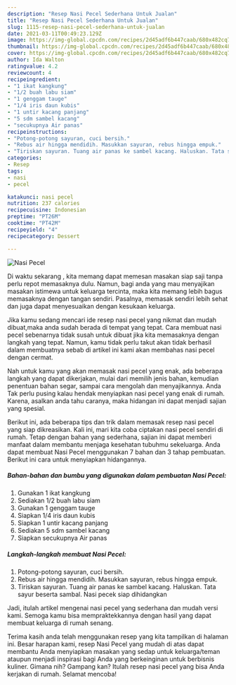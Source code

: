 ```yaml
---
description: "Resep Nasi Pecel Sederhana Untuk Jualan"
title: "Resep Nasi Pecel Sederhana Untuk Jualan"
slug: 1115-resep-nasi-pecel-sederhana-untuk-jualan
date: 2021-03-11T00:49:23.129Z
image: https://img-global.cpcdn.com/recipes/2d45adf6b447caab/680x482cq70/nasi-pecel-foto-resep-utama.jpg
thumbnail: https://img-global.cpcdn.com/recipes/2d45adf6b447caab/680x482cq70/nasi-pecel-foto-resep-utama.jpg
cover: https://img-global.cpcdn.com/recipes/2d45adf6b447caab/680x482cq70/nasi-pecel-foto-resep-utama.jpg
author: Ida Walton
ratingvalue: 4.2
reviewcount: 4
recipeingredient:
- "1 ikat kangkung"
- "1/2 buah labu siam"
- "1 genggam tauge"
- "1/4 iris daun kubis"
- "1 untir kacang panjang"
- "5 sdm sambel kacang"
- "secukupnya Air panas"
recipeinstructions:
- "Potong-potong sayuran, cuci bersih."
- "Rebus air hingga mendidih. Masukkan sayuran, rebus hingga empuk."
- "Tiriskan sayuran. Tuang air panas ke sambel kacang. Haluskan. Tata sayur beserta sambal. Nasi pecek siap dihidangkan"
categories:
- Resep
tags:
- nasi
- pecel

katakunci: nasi pecel 
nutrition: 237 calories
recipecuisine: Indonesian
preptime: "PT26M"
cooktime: "PT42M"
recipeyield: "4"
recipecategory: Dessert

---
```



![Nasi Pecel](https://img-global.cpcdn.com/recipes/2d45adf6b447caab/680x482cq70/nasi-pecel-foto-resep-utama.jpg)

Di waktu  sekarang , kita memang dapat memesan masakan siap saji tanpa perlu repot memasaknya dulu. Namun, bagi anda yang mau menyajikan masakan istimewa untuk keluarga tercinta, maka kita memang lebih bagus memasaknya dengan tangan sendiri. Pasalnya, memasak sendiri lebih sehat dan juga dapat menyesuaikan dengan kesukaan keluarga.

Jika kamu sedang mencari ide resep nasi pecel yang nikmat dan mudah dibuat,maka anda sudah berada di tempat yang tepat. Cara membuat nasi pecel  sebenarnya tidak susah untuk dibuat jika kita memasaknya dengan langkah yang tepat. Namun, kamu tidak perlu takut akan tidak berhasil dalam membuatnya 
sebab di artikel ini kami akan membahas nasi pecel dengan cermat.  



Nah untuk kamu yang akan memasak nasi pecel yang enak, ada beberapa langkah yang dapat dikerjakan, mulai dari memilih jenis bahan, kemudian penentuan bahan segar, sampai cara mengolah dan menyajikannya. Anda Tak perlu pusing kalau hendak menyiapkan nasi pecel yang enak di rumah. Karena, asalkan anda  tahu caranya, maka hidangan ini dapat menjadi sajian yang spesial.

Berikut ini, ada beberapa tips dan trik dalam memasak resep nasi pecel yang siap dikreasikan. Kali ini, mari kita coba ciptakan nasi pecel sendiri di rumah. Tetap dengan bahan yang sederhana, sajian ini dapat memberi manfaat dalam membantu menjaga kesehatan tubuhmu sekeluarga. Anda dapat membuat Nasi Pecel menggunakan 7 bahan dan 3 tahap pembuatan. Berikut ini cara untuk menyiapkan hidangannya.

<!--inarticleads1-->

##### Bahan-bahan dan bumbu yang digunakan dalam pembuatan Nasi Pecel:

1. Gunakan 1 ikat kangkung
1. Sediakan 1/2 buah labu siam
1. Gunakan 1 genggam tauge
1. Siapkan 1/4 iris daun kubis
1. Siapkan 1 untir kacang panjang
1. Sediakan 5 sdm sambel kacang
1. Siapkan secukupnya Air panas




<!--inarticleads2-->

##### Langkah-langkah membuat Nasi Pecel:

1. Potong-potong sayuran, cuci bersih.
1. Rebus air hingga mendidih. Masukkan sayuran, rebus hingga empuk.
1. Tiriskan sayuran. Tuang air panas ke sambel kacang. Haluskan. Tata sayur beserta sambal. Nasi pecek siap dihidangkan




Jadi, itulah artikel mengenai  nasi pecel  yang sederhana dan mudah versi kami. Semoga kamu bisa mempraktekkannya dengan hasil yang dapat membuat keluarga di rumah senang. 

Terima kasih anda telah menggunakan resep yang kita tampilkan di halaman ini. Besar harapan kami, resep  Nasi Pecel yang mudah di atas dapat membantu Anda menyiapkan masakan yang sedap untuk keluarga/teman ataupun menjadi inspirasi bagi Anda yang berkeinginan untuk berbisnis kuliner. Gimana nih? Gampang kan? Itulah resep nasi pecel yang bisa Anda kerjakan di rumah. Selamat mencoba!

